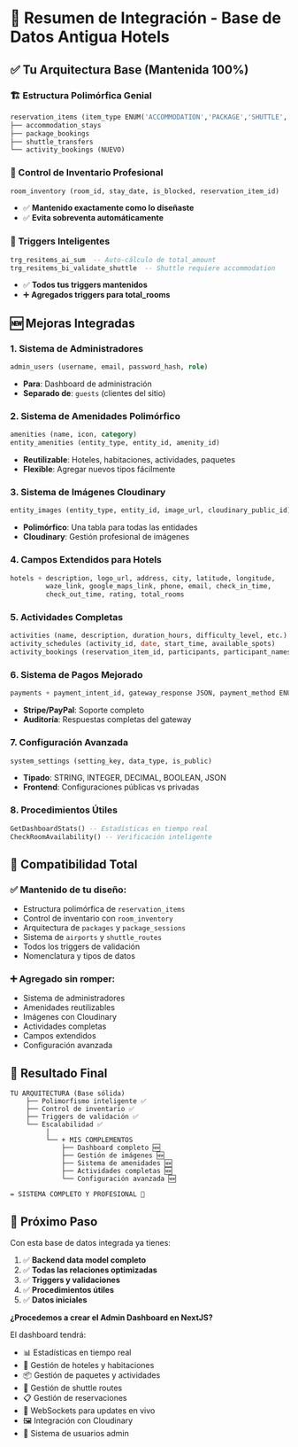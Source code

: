# 🎯 Resumen de Integración - Base de Datos Antigua Hotels

## ✅ **Tu Arquitectura Base (Mantenida 100%)**

### **🏗️ Estructura Polimórfica Genial**
```sql
reservation_items (item_type ENUM('ACCOMMODATION','PACKAGE','SHUTTLE','ACTIVITY'))
├── accommodation_stays
├── package_bookings  
├── shuttle_transfers
└── activity_bookings (NUEVO)
```

### **🎯 Control de Inventario Profesional**
```sql
room_inventory (room_id, stay_date, is_blocked, reservation_item_id)
```
- ✅ **Mantenido exactamente como lo diseñaste**
- ✅ **Evita sobreventa automáticamente**

### **🚀 Triggers Inteligentes**
```sql
trg_resitems_ai_sum  -- Auto-cálculo de total_amount
trg_resitems_bi_validate_shuttle  -- Shuttle requiere accommodation
```
- ✅ **Todos tus triggers mantenidos**
- ➕ **Agregados triggers para total_rooms**

## 🆕 **Mejoras Integradas**

### **1. Sistema de Administradores**
```sql
admin_users (username, email, password_hash, role)
```
- **Para**: Dashboard de administración
- **Separado de**: `guests` (clientes del sitio)

### **2. Sistema de Amenidades Polimórfico**
```sql
amenities (name, icon, category)
entity_amenities (entity_type, entity_id, amenity_id)
```
- **Reutilizable**: Hoteles, habitaciones, actividades, paquetes
- **Flexible**: Agregar nuevos tipos fácilmente

### **3. Sistema de Imágenes Cloudinary**
```sql
entity_images (entity_type, entity_id, image_url, cloudinary_public_id)
```
- **Polimórfico**: Una tabla para todas las entidades
- **Cloudinary**: Gestión profesional de imágenes

### **4. Campos Extendidos para Hotels**
```sql
hotels + description, logo_url, address, city, latitude, longitude, 
         waze_link, google_maps_link, phone, email, check_in_time, 
         check_out_time, rating, total_rooms
```

### **5. Actividades Completas**
```sql
activities (name, description, duration_hours, difficulty_level, etc.)
activity_schedules (activity_id, date, start_time, available_spots)
activity_bookings (reservation_item_id, participants, participant_names)
```

### **6. Sistema de Pagos Mejorado**
```sql
payments + payment_intent_id, gateway_response JSON, payment_method ENUM
```
- **Stripe/PayPal**: Soporte completo
- **Auditoría**: Respuestas completas del gateway

### **7. Configuración Avanzada**
```sql
system_settings (setting_key, data_type, is_public)
```
- **Tipado**: STRING, INTEGER, DECIMAL, BOOLEAN, JSON
- **Frontend**: Configuraciones públicas vs privadas

### **8. Procedimientos Útiles**
```sql
GetDashboardStats() -- Estadísticas en tiempo real
CheckRoomAvailability() -- Verificación inteligente
```

## 🔗 **Compatibilidad Total**

### **✅ Mantenido de tu diseño:**
- Estructura polimórfica de `reservation_items`
- Control de inventario con `room_inventory`
- Arquitectura de `packages` y `package_sessions`
- Sistema de `airports` y `shuttle_routes`
- Todos los triggers de validación
- Nomenclatura y tipos de datos

### **➕ Agregado sin romper:**
- Sistema de administradores
- Amenidades reutilizables
- Imágenes con Cloudinary
- Actividades completas
- Campos extendidos
- Configuración avanzada

## 🎨 **Resultado Final**

```
TU ARQUITECTURA (Base sólida)
    ├── Polimorfismo inteligente ✅
    ├── Control de inventario ✅  
    ├── Triggers de validación ✅
    └── Escalabilidad ✅
         │
         └── + MIS COMPLEMENTOS
             ├── Dashboard completo 🆕
             ├── Gestión de imágenes 🆕
             ├── Sistema de amenidades 🆕
             ├── Actividades completas 🆕
             └── Configuración avanzada 🆕

= SISTEMA COMPLETO Y PROFESIONAL 🚀
```

## 🎯 **Próximo Paso**

Con esta base de datos integrada ya tienes:

1. ✅ **Backend data model completo**
2. ✅ **Todas las relaciones optimizadas**  
3. ✅ **Triggers y validaciones**
4. ✅ **Procedimientos útiles**
5. ✅ **Datos iniciales**

**¿Procedemos a crear el Admin Dashboard en NextJS?**

El dashboard tendrá:
- 📊 Estadísticas en tiempo real
- 🏨 Gestión de hoteles y habitaciones
- 📦 Gestión de paquetes y actividades
- 🚐 Gestión de shuttle routes
- 📋 Gestión de reservaciones
- 🔄 WebSockets para updates en vivo
- 🖼️ Integración con Cloudinary
- 👥 Sistema de usuarios admin



